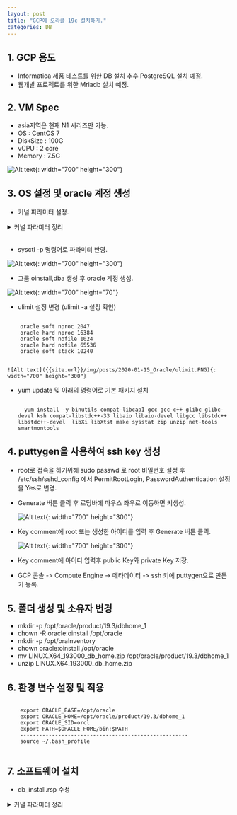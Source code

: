 ```yaml
---
layout: post
title: "GCP에 오라클 19c 설치하기."
categories: DB
---
```

## 1. GCP 용도
  - Informatica 제품 테스트를 위한 DB 설치 추후 PostgreSQL 설치 예정.
  - 웹개발 프로젝트를 위한 Mriadb 설치 예정.

## 2. VM Spec
  - asia지역은 현재 N1 시리즈만 가능.
  - OS : CentOS 7
  - DiskSize : 100G
  - vCPU : 2 core
  - Memory : 7.5G

 ![Alt text]({{site.url}}/img/posts/2020-01-15_Oracle/vm_create1.PNG){: width="700" height="300"}

## 3. OS 설정 및 oracle 계정 생성
  - 커널 파라미터 설정.
  <details>
  <summary>커널 파라미터 정리</summary>
    <div markdown="1">

    |kernalParameter|comment|
    |---------------|--------|
    |fs.aio-max-nr|허가된 최대 동시 요청 수|
    |fs.file-max|OS에서 동시에 오픈할 수 있는 파일의 수를 제어|
    |kernel.shmall|공유 메모리 최대 페이지수|
    |kernel.shmmax|공유 세그먼트 최대 사이즈 (바이트 수)|
    |kernel.shmmni|공유 세그먼트 최대 수|
    |kernel.sem|아래 네 개의 값을  차례로 설정한다.<br /> -semmsl   : 세마포어 세트당 최대 세마포어 수<br /> - semmns  : 시스템에 할당할 수 있는 최대 세마포어 개수<br /> - semopm : 시스템 호출당 수행할 수 있는 최대 세마포어 수<br /> - semmni : 세마포어 세트의 최대 수|
    |net.ipv4.ip_local_port_range|신규 접속시에 허용할 수 있는 포트의 사용 범위|
    |net.core.rmem_default|소켓이 사용하는 수신 버퍼(Window Size)의 기본값|
    |net.core.rmem_max|소켓이 사용하는 수신 버퍼(Window Size)의 최대값|
    |net.core.wmem_default|소켓이 사용하는 송신 버퍼(Window Size)의 기본값|
    |net.core.wmem_max|소켓이 사용하는 수신 버퍼(Window Size)의 최대값|

    </div>
  </details>
  <br/>

  - sysctl -p 명령어로 파라미터 반영.

  ![Alt text]({{site.url}}/img/posts/2020-01-15_Oracle/os_setting1.PNG){: width="700" height="300"}

  - 그룹 oinstall,dba 생성 후 oracle 계정 생성.

  ![Alt text]({{site.url}}/img/posts/2020-01-15_Oracle/useradd1.PNG){: width="700" height="70"}

  - ulimit 설정 변경 (ulimit -a 설정 확인)
  <pre><code>
    oracle soft nproc 2047
    oracle hard nproc 16384
    oracle soft nofile 1024
    oracle hard nofile 65536
    oracle soft stack 10240
    </code></pre>

    ![Alt text]({{site.url}}/img/posts/2020-01-15_Oracle/ulimit.PNG){: width="700" height="300"}

  - yum update 및 아래의 명령어로 기본 패키지 설치
    <pre><code>
      yum install -y binutils compat-libcap1 gcc gcc-c++ glibc glibc-devel ksh compat-libstdc++-33 libaio libaio-devel libgcc libstdc++ libstdc++-devel  libXi libXtst make sysstat zip unzip net-tools smartmontools
    </code></pre>

## 4. puttygen을 사용하여 ssh key 생성
  - root로 접속을 하기위해 sudo passwd 로 root 비밀번호 설정 후 /etc/ssh/sshd_config 에서 PermitRootLogin, PasswordAuthentication 설정을 Yes로 변경.
  - Generate 버튼 클릭 후 로딩바에 마우스 좌우로 이동하면 키생성.

    ![Alt text]({{site.url}}/img/posts/2020-01-15_Oracle/keygen1.PNG){: width="700" height="300"}

  - Key comment에 root 또는 생성한 아이디를 입력 후 Generate 버튼 클릭.

    ![Alt text]({{site.url}}/img/posts/2020-01-15_Oracle/keygen2.PNG){: width="700" height="300"}

  - Key comment에 아이디 입력후 public Key와 private Key 저장.

  - GCP 콘솔 -> Compute Engine -> 메타데이터 -> ssh 키에 puttygen으로 만든 키 등록.


## 5. 폴더 생성 및 소유자 변경

  - mkdir -p /opt/oracle/product/19.3/dbhome_1
  - chown -R oracle:oinstall /opt/oracle
  - mkdir -p /opt/oraInventory
  - chown oracle:oinstall /opt/oracle
  - mv LINUX.X64_193000_db_home.zip /opt/oracle/product/19.3/dbhome_1
  - unzip LINUX.X64_193000_db_home.zip

## 6. 환경 변수 설정 및 적용

  <pre><code>
    export ORACLE_BASE=/opt/oracle
    export ORACLE_HOME=/opt/oracle/product/19.3/dbhome_1
    export ORACLE_SID=orcl
    export PATH=$ORACLE_HOME/bin:$PATH
    -----------------------------------------------------
    source ~/.bash_profile
  </code></pre>

## 7. 소프트웨어 설치
  - db_install.rsp 수정
  
   <details>
     <summary>커널 파라미터 정리</summary>
      <div markdown="1">

       <pre><code>

        oracle.install.option=INSTALL_DB_SWONLY     => 다음 중 하나 선택 가능  INSTALL_DB_SWONLY, INSTALL_DB_AND_CONFIG
        UNIX_GROUP_NAME=oinstall                     => 인벤토리 디렉토리의 UNIX 그룹 선택
        INVENTORY_LOCATION=/opt/oraInventory      => 인벤토리 디렉토리 위치 선택
        ORACLE_HOME=/opt/oracle/product/19.3/dbhome_1  => ORACLE_HOME 위치
        ORACLE_BASE=/opt/oracle                        => ORACLE_BASE 위치
        oracle.install.db.InstallEdition=EE                 => 데이타베이스 설치 버전 선택, EE Enterprise Edition, SE2  Standard Edition 2
        oracle.install.db.OSDBA_GROUP=dba           => 데이타베이스 관리자 그룹
        oracle.install.db.OSOPER_GROUP=                => 선택사항, 데이터베이스 운영자(OSOPER) 그룹
        oracle.install.db.OSBACKUPDBA_GROUP=dba      => 데이터베이스 백업 및 복구(OSBACKUPDBA) 그룹
        oracle.install.db.OSDGDBA_GROUP=dba        => Dtata Guard관리(OSDGDBA) 그룹
        oracle.install.db.OSKMDBA_GROUP=dba        => 암호화키 관리(OSKMDBA)
        oracle.install.db.OSRACDBA_GROUP=dba       => Real Application Cluster 관리(OSRACDBA) 그룹
        oracle.install.db.rootconfig.executeRootScript=true    => true,false 선택,  false일 경우 Manually 하게 ROOT SCRIPT 실행
        oracle.install.db.rootconfig.configMethod=ROOT        => ROOT, SUDO 중 선택, executeRootScript 설정값이 true 일 경우 선택

       </code></pre>

    </div>
    </details>

  - 설치 명령어 실행
    <pre><code>
      $ORACLE_HOME/runInstaller -executePrereqs -responseFile $ORACLE_HOME/install/response/db_install.rsp
    </code></pre>

    ![Alt text]({{site.url}}/img/posts/2020-01-15_Oracle/SWinstall.PNG){: width="700" height="300"}

## 8. 리스너 구성.
  <pre><code>
    netca -silent -responseFile $ORACLE_HOME/assistants/netca/netca.rsp
  </code></pre>

    ![Alt text]({{site.url}}/img/posts/2020-01-15_Oracle/ristener.PNG){: width="700" height="300"}

## 9. 데이터베이스 구성.

  <pre><code>
    vi $ORACLE_HOME/assistants/dbca/dbca.rsp
    dbca -silent -createDatabase -responsefile $ORACLE_HOME/assistants/dbca/dbca.rsp
  </code></pre>

  <details>
  <summary>dbca.rsp 설정</summary>
  <div markdown="1">

   <pre><code>
    $  responseFileVersion=/oracle/assistants/rspfmt_dbca_response_schema_v19.0.0
    gdbName=orcl
    #sid=orcl
    #databaseConfigType=SI
    createAsContainerDatabase=TRUE
    numberOfPDBs=1
    pdbName=orapdb
    #useLocalUndoForPDBs=TRUE
    pdbAdminPassword=oracle_4U
    templateName=General_Purpose.dbc
    sysPassword=oracle_4U
    systemPassword=oracle_4U
    #datafileDestination=$ORACLE_BASE/oradata
    #recoveryAreaDestination=$ORACLE_BASE/flash_recovery_area
    #storageType=FS
    characterSet=AL32UTF8
    nationalCharacterSet=AL16UTF16
    listeners=LISTENER
    memoryPercentage=40
    #databaseType=MULTIPURPOSE
    automaticMemoryManagement=FALSE
    #totalMemory=1024
   </code></pre>

  </div>
  </details>

  ![Alt text]({{site.url}}/img/posts/2020-01-15_Oracle/result.PNG){: width="700" height="300"}

## 10. infa 유저 생성
  - 12c 부터는 ALTER SESSION SET "_ORACLE_SCRIPT" = TRUE; 실행 후 유저 생성해야 11g 처럼 유저 생성 가능.

## 11. 오라클 포트 열기.

   ![Alt text]({{site.url}}/img/posts/2020-01-15_Oracle/firewall.PNG)

  - 연결 성공
   ![Alt text]({{site.url}}/img/posts/2020-01-15_Oracle/connection.PNG)


 ## 12. 오라클 서비스 등록하기.
  - /etc/oratab 파일에서 orcl:/opt/oracle/product/19.3/dbhome_1:Y 변경

  -  리스너 등록

 <pre><code>
  vi /usr/lib/systemd/system/oracle_listener.service
 </code></pre>
  <details>
      <summary>리스너 등록 스크립트</summary>
        <div markdown="1">
		          [Unit]
          		Description=oracle listener
		          After=network.target
		          [Service]
		          Type=forking
		          Environment=ORACLE_BASE=/opt/oracle
		          Environment=ORACLE_HOME=/opt/oracle/product/19.3
		          Environment=ORACLE_SID=orcl
		          ExecStart=/opt/oracle/product/19.3/dbhome_1/bin/lsnrctl start
		          ExecStop=/opt/oracle/product/19.3/dbhome_1/bin/lsnrctl stop
		          User=oracle
		          [Install]
		          WantedBy=multi-user.target
          </div>    
  </details>
 </br>

  - 인스턴스 등록
 <pre><code>
    vi /usr/lib/systemd/system/oracle_instance.service
  </code></pre>
  <details>
   <summary>인스턴스 등록 스크립트</summary>
   <div markdown="1">
		[Unit]
		Description=oracle instance
		After=network.target syslog.target
		[Service]
		Type=forking
		User=oracle
		Group=database
		Environment=ORACLE_BASE=/opt/oracle
		Environment=ORACLE_HOME=/opt/oracle/product/19.3
		Environment=ORACLE_SID=orcl
		ExecStart=/opt/oracle/product/19.3/dbhome_1/bin/dbstart
		ExecStop=/opt/oracle/product/19.3/dbhome_1/bin/dbshut
		[Install]
		WantedBy=multi-user.target
	</div>
  </details>


## 13. Systemd에 등록
 <pre><code>
 systemctl daemon-reload
 systemctl start oracle_listener.service
 systemctl enable oracle_listener.service
 systemctl start oracle_instance.service
 systemctl enable oracle_instance.service
 </code></pre>

